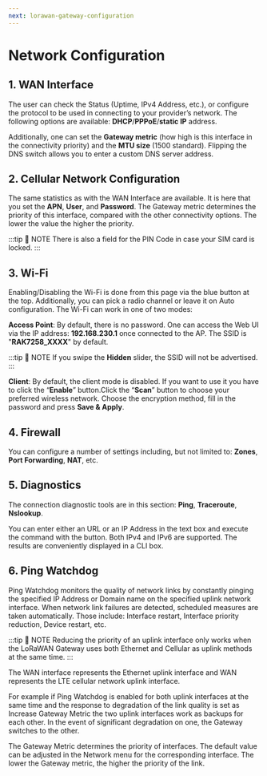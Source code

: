 ```yaml
---
next: lorawan-gateway-configuration
---
```


# Network Configuration

## 1. WAN Interface

<rk-img
  src="/assets/images/quick-start-guide/rak7258/3.web management platform/network-wan-interface.png"
  width="100%"
  figure-number="1"
  caption="WAN Interface Configuration"
/>

The user can check the Status (Uptime, IPv4 Address, etc.), or configure the protocol to be used in connecting to your provider’s network. The following options are available: **DHCP**/**PPPoE**/**static IP** address.

Additionally, one can set the **Gateway metric** (how high is this interface in the connectivity priority) and the **MTU size** (1500 standard). Flipping the DNS switch allows you to enter a custom DNS server address.

## 2. Cellular Network Configuration

<rk-img
  src="/assets/images/quick-start-guide/rak7258/3.web management platform/network-cellular-interface.png"
  width="100%"
  figure-number="2"
  caption="Cellular Interface Configuration"
/>

The same statistics as with the WAN Interface are available. It is here that you set the **APN**, **User**, and **Password**. The Gateway metric determines the priority of this interface, compared with the other connectivity options. The lower the value the higher the priority.

:::tip 📝 NOTE
 There is also a field for the PIN Code in case your SIM card is locked.
:::

## 3. Wi-Fi

<rk-img
  src="/assets/images/quick-start-guide/rak7258/3.web management platform/network-wifi-config.png"
  width="100%"
  figure-number="3"
  caption="Wi-Fi Configuration"
/>

Enabling/Disabling the Wi-Fi is done from this page via the blue button at the top. Additionally, you can pick a radio channel or leave it on Auto configuration. The Wi-Fi can work in one of two modes:

**Access Point**: By default, there is no password. One can access the Web UI via the IP address: **192.168.230.1** once connected to the AP. The SSID is "**RAK7258_XXXX**" by default.

:::tip 📝 NOTE
 If you swipe the **Hidden** slider, the SSID will not be advertised.
:::

**Client**: By default, the client mode is disabled. If you want to use it you have to click the “**Enable**” button.Click the “**Scan**” button to choose your preferred wireless network. Choose the encryption method, fill in the password and press **Save & Apply**.

## 4. Firewall

<rk-img
  src="/assets/images/quick-start-guide/rak7258/3.web management platform/network-firewall.png"
  width="100%"
  figure-number="4"
  caption="Firewall"
/>

You can configure a number of settings including, but not limited to: **Zones**, **Port Forwarding**, **NAT**, etc.

## 5. Diagnostics

<rk-img
  src="/assets/images/quick-start-guide/rak7258/3.web management platform/network-diagnostics.png"
  width="100%"
  figure-number="5"
  caption="Diagnostics"
/>

The connection diagnostic tools are in this section: **Ping**, **Traceroute**, **Nslookup**.

You can enter either an URL or an IP Address in the text box and execute the command with the button. Both IPv4 and IPv6 are supported. The results are conveniently displayed in a CLI box.

## 6. Ping Watchdog

<rk-img
  src="/assets/images/quick-start-guide/rak7258/3.web management platform/network-ping-watchdog.png"
  width="100%"
  figure-number="6"
  caption="Ping Watchdog"
/>

Ping Watchdog monitors the quality of network links by constantly pinging the specified IP Address or Domain name on the specified uplink network interface. When network link failures are detected, scheduled measures are taken automatically. Those include: Interface restart, Interface priority reduction, Device restart, etc.

:::tip 📝 NOTE
 Reducing the priority of an uplink interface only works when the LoRaWAN Gateway uses both Ethernet and Cellular as uplink methods at the same time.
:::

The WAN interface represents the Ethernet uplink interface and WAN represents the LTE cellular network uplink interface.

For example if Ping Watchdog is enabled for both uplink interfaces at the same time and the response to degradation of the link quality is set as Increase Gateway Metric the two uplink interfaces work as backups for each other. In the event of significant degradation on one, the Gateway switches to the other.

The Gateway Metric determines the priority of interfaces. The default value can be adjusted in the Network menu for the corresponding interface. The lower the Gateway metric, the higher the priority of the link.